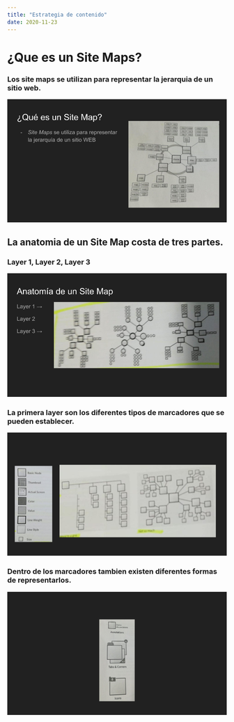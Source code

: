 ```yaml
---
title: "Estrategia de contenido"
date: 2020-11-23
---
```


# ¿Que es un Site Maps?

### Los site maps se utilizan para representar la jerarquia de un sitio web.

![Explicación de estrategia de contenido: Site maps](/img/Site-maps.png)

## La anatomia de un Site Map costa de tres partes.

### Layer 1, Layer 2, Layer 3 

![Explicación de estrategia de contenido: Site maps](/img/Site-maps-(1).png)

### La primera layer son los diferentes tipos de marcadores que se pueden establecer.

![Explicación de estrategia de contenido: Site maps](/img/Site-maps-(2).png)

### Dentro de los marcadores tambien existen diferentes formas de representarlos.

![Explicación de estrategia de contenido: Site maps](/img/Site-maps-(3).png)